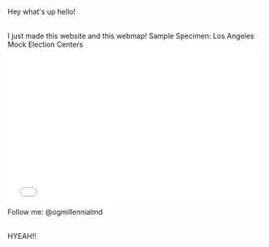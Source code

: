 Hey what's up hello!
<p><br>
I just made this website
and this webmap!
Sample Specimen: Los Angeles Mock Election Centers
<iframe width="100%" height="315" src="qgis2web_2019_09_19-20_09_30_035670/index.html" frameborder="0" allowfullscreen=""></iframe>
Follow me: @ogmillennialmd
<p><br>
HYEAH!!
